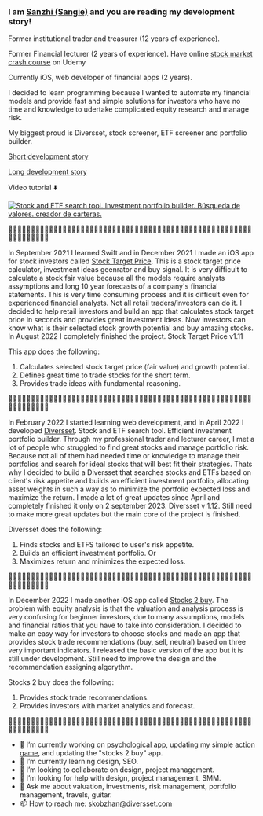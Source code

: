 ### I am <a href="https://twitter.com/Sanji_vals">Sanzhi (Sangie)</a> and you are reading my development story! 

Former institutional trader and treasurer (12 years of experience). 

Former Financial lecturer (2 years of experience). Have online <a href="https://www.udemy.com/course/financial-instruments-and-analysis/?referralCode=CFD1565180443B63D1F7">stock market crash course</a> on Udemy

Currently iOS, web developer of financial apps (2 years). 

I decided to learn programming because I wanted to automate my financial models and provide fast and simple solutions for investors who have no time and knowledge to udertake complicated equity research and manage risk. 

My biggest proud is Diversset, stock screener, ETF screener and portfolio builder. 

<a href="https://twitter.com/Sanji_vals/status/1698394450161012777?s=20">Short development story</a>

<a href="https://diversset.quora.com/">Long development story</a>

Video tutorial ⬇️

[![Stock and ETF search tool. Investment portfolio builder. Búsqueda de valores. creador de carteras.](https://img.youtube.com/vi/UEUqat0WRpU/0.jpg)](https://www.youtube.com/watch?v=UEUqat0WRpU)

🐛🐛🐛🐛🐛🐛🐛🐛🐛🐛🐛🐛🐛🐛🐛🐛🐛🐛🐛🐛🐛🐛🐛🐛🐛🐛🐛🐛🐛🐛🐛🐛🐛🐛🐛🐛🐛🐛🐛🐛🐛🐛🐛🐛🐛🐛🐛🐛🐛🐛🐛🐛🐛🐛🐛🐛🐛🐛🐛🐛🐛🐛🐛

In September 2021 I learned Swift and in December 2021 I made an iOS app for stock investors called <a href="https://apps.apple.com/us/app/stock-target-price/id1589969451">Stock Target Price</a>. This is a stock target price calculator, investment ideas geenrator and buy signal. It is very difficult to calculate a stock fair value because all the models require analysts assymptions and long 10 year forecasts of a company's financial statements. This is very time consuming process and it is difficult even for experienced financial analysts. Not all retail traders/investors can do it. I decided to help retail investors and build an app that calculates stock target price in seconds and provides great investment ideas. Now investors can know what is their selected stock growth potential and buy amazing stocks. In August 2022 I completely finished the project. Stock Target Price v1.11 

This app does the following:

1. Calculates selected stock target price (fair value) and growth potential.
2. Defines great time to trade stocks for the short term.
3. Provides trade ideas with fundamental reasoning.


🐛🐛🐛🐛🐛🐛🐛🐛🐛🐛🐛🐛🐛🐛🐛🐛🐛🐛🐛🐛🐛🐛🐛🐛🐛🐛🐛🐛🐛🐛🐛🐛🐛🐛🐛🐛🐛🐛🐛🐛🐛🐛🐛🐛🐛🐛🐛🐛🐛🐛🐛🐛🐛🐛🐛🐛🐛🐛🐛🐛🐛🐛🐛

In February 2022 I started learning web development, and in April 2022 I developed <a href="https://diversset.com/">Diversset</a>. Stock and ETF search tool. Efficient investment portfolio builder. Through my professional trader and lecturer career, I met a lot of people who struggled to find great stocks and manage portfolio risk. Because not all of them had needed time or knowledge to manage their portfolios and search for ideal stocks that will best fit their strategies. Thats why I decided to build a Diversset that searches stocks and ETFs based on client's risk appetite and builds an efficient investment portfolio, allocating asset weights in such a way as to minimize the portfolio expected loss and maximize the return. I made a lot of great updates since April and completely finished it only on 2 september 2023. Diversset v 1.12. Still need to make more great updates but the main core of the project is finished. 

Diversset does the following:

1. Finds stocks and ETFS tailored to user's risk appetite.
2. Builds an efficient investment portfolio.
   Or
3. Maximizes return and minimizes the expected loss.

🐛🐛🐛🐛🐛🐛🐛🐛🐛🐛🐛🐛🐛🐛🐛🐛🐛🐛🐛🐛🐛🐛🐛🐛🐛🐛🐛🐛🐛🐛🐛🐛🐛🐛🐛🐛🐛🐛🐛🐛🐛🐛🐛🐛🐛🐛🐛🐛🐛🐛🐛🐛🐛🐛🐛🐛🐛🐛🐛🐛🐛🐛🐛

In December 2022 I made another iOS app called <a href="https://apps.apple.com/us/app/stocks-2-buy/id6444135874">Stocks 2 buy</a>. The problem with equity analysis is that the valuation and analysis process is very confusing for beginner investors, due to many assumptions, models and financial ratios that you have to take into consideration.  I decided to make an easy way for investors to choose stocks and made an app that provides stock trade recommendations (buy, sell, neutral) based on three very important indicators. I released the basic version of the app but it is still under development. Still need to improve the design and the recommendation assigning algorythm. 

Stocks 2 buy does the following: 

1. Provides stock trade recommendations.
2. Provides investors with market analytics and forecast. 

🐛🐛🐛🐛🐛🐛🐛🐛🐛🐛🐛🐛🐛🐛🐛🐛🐛🐛🐛🐛🐛🐛🐛🐛🐛🐛🐛🐛🐛🐛🐛🐛🐛🐛🐛🐛🐛🐛🐛🐛🐛🐛🐛🐛🐛🐛🐛🐛🐛🐛🐛🐛🐛🐛🐛🐛🐛🐛🐛🐛🐛🐛🐛

- 🔭 I’m currently working on <a href="https://sites.google.com/diversset.com/psychological-app/home?pli=1">psychological app</a>, updating my simple <a href="https://apps.apple.com/kz/app/bally-catcher/id1658863100">action game</a>, and updating the "stocks 2 buy" app. 
- 🌱 I’m currently learning design, SEO.
- 👯 I’m looking to collaborate on design, project management. 
- 🤔 I’m looking for help with design, project management, SMM.
- 💬 Ask me about valuation, investments, risk management, portfolio management, travels, guitar.
- 📫 How to reach me: skobzhan@diversset.com

